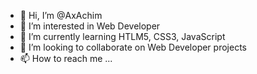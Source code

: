 - 👋 Hi, I’m @AxAchim
- 👀 I’m interested in Web Developer
- 🌱 I’m currently learning HTLM5, CSS3, JavaScript
- 💞️ I’m looking to collaborate on Web Developer projects
- 📫 How to reach me ...

<!---
AxAchim/AxAchim is a ✨ special ✨ repository because its `README.md` (this file) appears on your GitHub profile.
You can click the Preview link to take a look at your changes.
--->
